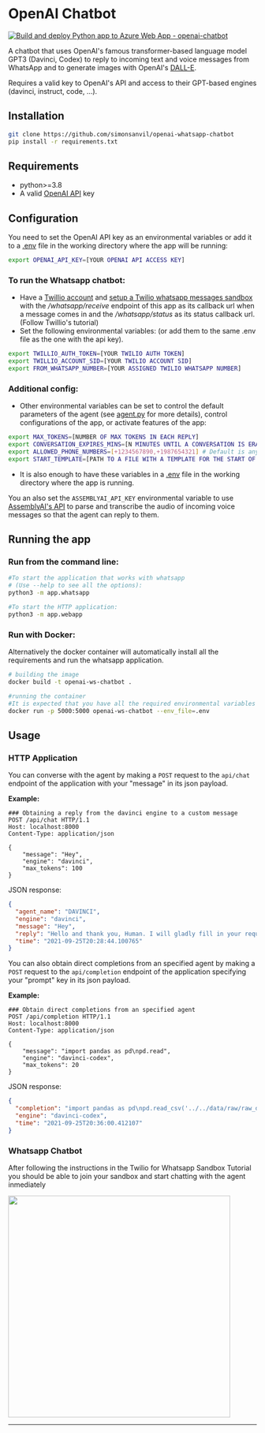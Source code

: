 OpenAI Chatbot
==============================

[![Build and deploy Python app to Azure Web App - openai-chatbot](https://github.com/simonsanvil/openai-whatsapp-chatbot/actions/workflows/master_openai-chatbot.yml/badge.svg)](https://github.com/simonsanvil/openai-whatsapp-chatbot/actions/workflows/master_openai-chatbot.yml)

A chatbot that uses OpenAI's famous transformer-based language model GPT3 (Davinci, Codex) to reply to incoming text and voice messages from WhatsApp and to generate images with OpenAI's [DALL-E](https://openai.com/dall-e-2/).

Requires a valid key to OpenAI's API and access to their GPT-based engines (davinci, instruct, code, ...).
    
Installation
------
```bash
git clone https://github.com/simonsanvil/openai-whatsapp-chatbot
pip install -r requirements.txt
``` 

Requirements
-----------

-  python>=3.8
- A valid [OpenAI API](https://beta.openai.com/) key

Configuration
--------------------

You need to set the OpenAI API key as an environmental variables or add it to a [.env](https://github.com/laravel/laravel/blob/master/.env.example) file in the working directory where the app will be running:
```bash
export OPENAI_API_KEY=[YOUR OPENAI API ACCESS KEY]
```

### To run the Whatsapp chatbot:
- Have a [Twillio account](https://www.twilio.com/) and [setup a Twilio whatsapp messages sandbox](https://console.twilio.com/us1/develop/sms/try-it-out/whatsapp-learn?frameUrl=%2Fconsole%2Fsms%2Fwhatsapp%2Flearn%3Fx-target-region%3Dus1) with the */whatsapp/receive* endpoint of this app as its callback url when a message comes in and the */whatsapp/status* as its status callback url. (Follow Twillio's tutorial)
- Set the following environmental variables: (or add them to the same .env file as the one with the api key).
```bash
export TWILLIO_AUTH_TOKEN=[YOUR TWILIO AUTH TOKEN]
export TWILLIO_ACCOUNT_SID=[YOUR TWILIO ACCOUNT SID]
export FROM_WHATSAPP_NUMBER=[YOUR ASSIGNED TWILIO WHATSAPP NUMBER]
```

### Additional config:

- Other environmental variables can be set to control the default parameters of the agent (see [agent.py](/gtp-chatbot/gtp_agent/agent.py) for more details), control configurations of the app, or activate features of the app:

```bash
export MAX_TOKENS=[NUMBER OF MAX TOKENS IN EACH REPLY]
export CONVERSATION_EXPIRES_MINS=[N MINUTES UNTIL A CONVERSATION IS ERASED FROM MEMORY]
export ALLOWED_PHONE_NUMBERS=[+1234567890,+1987654321] # Default is any number
export START_TEMPLATE=[PATH TO A FILE WITH A TEMPLATE FOR THE START OF A CONVERSATION]
```
- It is also enough to have these variables in a [.env](https://github.com/laravel/laravel/blob/master/.env.example) file in the working directory where the app is running.

You an also set the `ASSEMBLYAI_API_KEY` environmental variable to use [AssemblyAI's API](https://www.assemblyai.com/) to parse and transcribe the audio of incoming voice messages so that the agent can reply to them.

Running the app
---------
### Run from the command line:

```bash
#To start the application that works with whatsapp
# (Use --help to see all the options):
python3 -m app.whatsapp
```

```bash
#To start the HTTP application:
python3 -m app.webapp
```

### Run with Docker:

Alternatively the docker container will automatically install all the requirements and run the whatsapp application.

```bash
# building the image
docker build -t openai-ws-chatbot .

#running the container
#It is expected that you have all the required environmental variables in a .env file
docker run -p 5000:5000 openai-ws-chatbot --env_file=.env
```

Usage
-------
### HTTP Application


You can converse with the agent by making a `POST` request to the `api/chat` endpoint of the application with your "message" in its json payload.

**Example:**


```http
### Obtaining a reply from the davinci engine to a custom message
POST /api/chat HTTP/1.1
Host: localhost:8000
Content-Type: application/json

{
    "message": "Hey",
    "engine": "davinci",
    "max_tokens": 100
}
```

JSON response: 

```json
{
  "agent_name": "DAVINCI",
  "engine": "davinci",
  "message": "Hey",
  "reply": "Hello and thank you, Human. I will gladly fill in your request. Please let me know if you need anything else.",
  "time": "2021-09-25T20:28:44.100765"
}
```

You can also obtain direct completions from an specified agent by making a `POST` request to the `api/completion` endpoint of the application specifying your "prompt" key in its json payload.

**Example:**

```http
### Obtain direct completions from an specified agent
POST /api/completion HTTP/1.1
Host: localhost:8000
Content-Type: application/json

{
    "message": "import pandas as pd\npd.read",
    "engine": "davinci-codex",
    "max_tokens": 20
}
```

JSON response: 

```json
{
  "completion": "import pandas as pd\npd.read_csv('../../data/raw/raw_data.csv')\n",
  "engine": "davinci-codex",
  "time": "2021-09-25T20:36:00.412107"
}
```

### Whatsapp Chatbot

After following the instructions in the Twilio for Whatsapp Sandbox Tutorial you should be able to join your sandbox and start chatting with the agent inmediately

<img src="https://i.imgur.com/EdYxOWe.jpg" width="450"/>



--------
